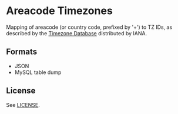 # Areacode Timezones

Mapping of areacode (or country code, prefixed by '+') to TZ IDs, as described by the [Timezone Database](http://www.iana.org/time-zones) distributed by IANA.

## Formats

* JSON
* MySQL table dump

## License

See [LICENSE](https://github.com/jekyll/jekyll/blob/master/LICENSE).
